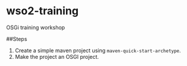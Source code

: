 # wso2-training
OSGi training workshop

##Steps
1. Create a simple maven project using `maven-quick-start-archetype`.
2. Make the project an OSGI project.
